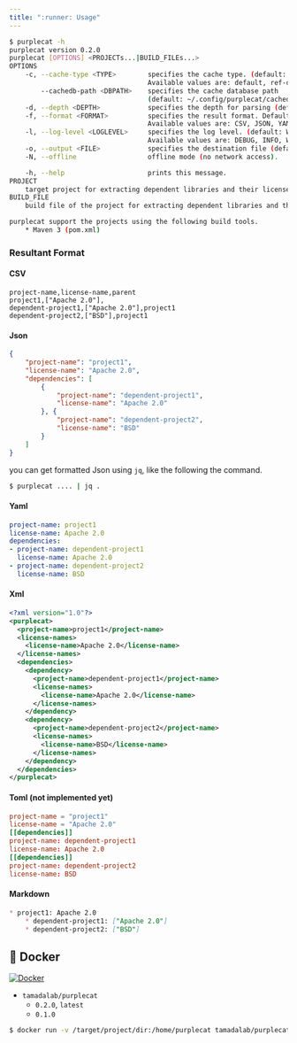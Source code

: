 ```yaml
---
title: ":runner: Usage"
---
```


```sh
$ purplecat -h
purplecat version 0.2.0
purplecat [OPTIONS] <PROJECTs...|BUILD_FILEs...>
OPTIONS
    -c, --cache-type <TYPE>        specifies the cache type. (default: default).
                                   Available values are: default, ref-only, newdb and memory.
        --cachedb-path <DBPATH>    specifies the cache database path
                                   (default: ~/.config/purplecat/cachedb.json). 
    -d, --depth <DEPTH>            specifies the depth for parsing (default: 1)
    -f, --format <FORMAT>          specifies the result format. Default is 'markdown'.
                                   Available values are: CSV, JSON, YAML, XML, and Markdown.
    -l, --log-level <LOGLEVEL>     specifies the log level. (default: WARN).
                                   Available values are: DEBUG, INFO, WARN, and FATAL
    -o, --output <FILE>            specifies the destination file (default: STDOUT).
    -N, --offline                  offline mode (no network access).

    -h, --help                     prints this message.
PROJECT
    target project for extracting dependent libraries and their licenses.
BUILD_FILE
    build file of the project for extracting dependent libraries and their licenses

purplecat support the projects using the following build tools.
    * Maven 3 (pom.xml)
```

### Resultant Format

#### CSV

```csv
project-name,license-name,parent
project1,["Apache 2.0"],
dependent-project1,["Apache 2.0"],project1
dependent-project2,["BSD"],project1
```

#### Json

```json
{
    "project-name": "project1",
    "license-name": "Apache 2.0",
    "dependencies": [
        {
            "project-name": "dependent-project1",
            "license-name": "Apache 2.0"
        }, {
            "project-name": "dependent-project2",
            "license-name": "BSD"
        }
    ]
}
```

you can get formatted Json using `jq`, like the following the command.

```sh
$ purplecat .... | jq .
```

#### Yaml

```yaml
project-name: project1
license-name: Apache 2.0
dependencies:
- project-name: dependent-project1
  license-name: Apache 2.0
- project-name: dependent-project2
  license-name: BSD
```

#### Xml

```xml
<?xml version="1.0"?>
<purplecat>
  <project-name>project1</project-name>
  <license-names>
    <license-name>Apache 2.0</license-name>
  </license-names>
  <dependencies>
    <dependency>
      <project-name>dependent-project1</project-name>
      <license-names>
        <license-name>Apache 2.0</license-name>
      </license-names>
    </dependency>
    <dependency>
      <project-name>dependent-project2</project-name>
      <license-names>
        <license-name>BSD</license-name>
      </license-names>
    </dependency>
  </dependencies>
</purplecat>
```

#### Toml (not implemented yet)

```toml
project-name = "project1"
license-name = "Apache 2.0"
[[dependencies]]
project-name: dependent-project1
license-name: Apache 2.0
[[dependencies]]
project-name: dependent-project2
license-name: BSD
```

#### Markdown

```markdown
* project1: Apache 2.0
    * dependent-project1: ["Apache 2.0"]
    * dependent-project2: ["BSD"]
```

## :whale: Docker

[![Docker](https://img.shields.io/badge/docker-tamadalab%2Fpurplecat%3A0.1.0-blue?logo=docker&style=social)](https://hub.docker.com/r/tamadalab/purplecat)

* `tamadalab/purplecat`
    * `0.2.0`, `latest`
    * `0.1.0`

```sh
$ docker run -v /target/project/dir:/home/purplecat tamadalab/purplecat:latest pom.xml
```



